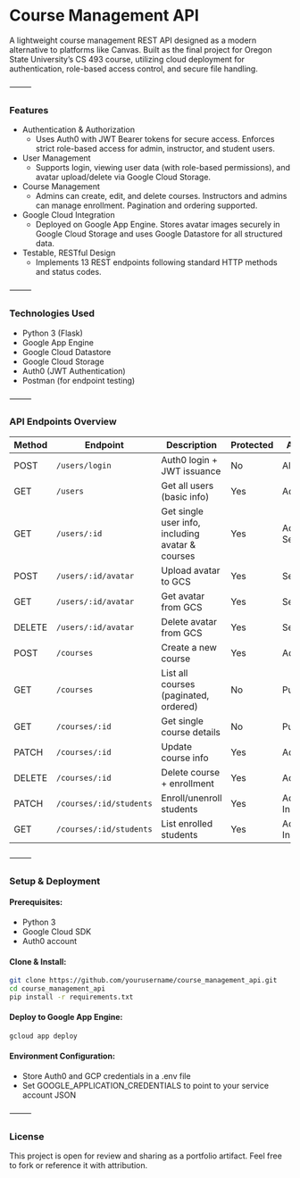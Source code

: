 # Course Management API

A lightweight course management REST API designed as a modern alternative to platforms like Canvas. Built as the final project for Oregon State University’s CS 493 course, 
utilizing cloud deployment for authentication, role-based access control, and secure file handling.

⸻

### Features
- Authentication & Authorization
	- Uses Auth0 with JWT Bearer tokens for secure access. Enforces strict role-based access for admin, instructor, and student users.
- User Management
	- Supports login, viewing user data (with role-based permissions), and avatar upload/delete via Google Cloud Storage.
- Course Management
	- Admins can create, edit, and delete courses. Instructors and admins can manage enrollment. Pagination and ordering supported.
- Google Cloud Integration
	- Deployed on Google App Engine. Stores avatar images securely in Google Cloud Storage and uses Google Datastore for all structured data.
- Testable, RESTful Design
	- Implements 13 REST endpoints following standard HTTP methods and status codes.

⸻

### Technologies Used
- Python 3 (Flask)
- Google App Engine
- Google Cloud Datastore
- Google Cloud Storage
- Auth0 (JWT Authentication)
- Postman (for endpoint testing)

⸻

### API Endpoints Overview

| Method | Endpoint                   | Description                                | Protected | Access           |
|--------|----------------------------|--------------------------------------------|-----------|------------------|
| POST   | `/users/login`             | Auth0 login + JWT issuance                 | No        | All users        |
| GET    | `/users`                   | Get all users (basic info)                 | Yes       | Admin            |
| GET    | `/users/:id`               | Get single user info, including avatar & courses | Yes  | Admin / Self     |
| POST   | `/users/:id/avatar`        | Upload avatar to GCS                       | Yes       | Self             |
| GET    | `/users/:id/avatar`        | Get avatar from GCS                        | Yes       | Self             |
| DELETE | `/users/:id/avatar`        | Delete avatar from GCS                     | Yes       | Self             |
| POST   | `/courses`                 | Create a new course                        | Yes       | Admin            |
| GET    | `/courses`                 | List all courses (paginated, ordered)      | No        | Public           |
| GET    | `/courses/:id`             | Get single course details                  | No        | Public           |
| PATCH  | `/courses/:id`             | Update course info                         | Yes       | Admin            |
| DELETE | `/courses/:id`             | Delete course + enrollment                 | Yes       | Admin            |
| PATCH  | `/courses/:id/students`    | Enroll/unenroll students                   | Yes       | Admin / Instructor |
| GET    | `/courses/:id/students`    | List enrolled students                     | Yes       | Admin / Instructor |

⸻

### Setup & Deployment

#### Prerequisites:
- Python 3
- Google Cloud SDK
- Auth0 account

#### Clone & Install:
```bash
git clone https://github.com/yourusername/course_management_api.git
cd course_management_api
pip install -r requirements.txt
```

#### Deploy to Google App Engine:

```bash
gcloud app deploy
```

#### Environment Configuration:
- Store Auth0 and GCP credentials in a .env file
- Set GOOGLE_APPLICATION_CREDENTIALS to point to your service account JSON

⸻

### License

This project is open for review and sharing as a portfolio artifact. Feel free to fork or reference it with attribution.
